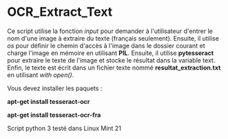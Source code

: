 # OCR_Extract_Text

Ce script utilise la fonction *input* pour demander à l'utilisateur d'entrer le nom d'une image à extraire du texte (français seulement). 
Ensuite, il utilise *os* pour définir le chemin d'accès à l'image dans le dossier courant et charge l'image en mémoire en utilisant **PIL**. 
Ensuite, il utilise **pytesseract** pour extraire le texte de l'image et stocke le résultat dans la variable text. 
Enfin, le texte est écrit dans un fichier texte nommé **resultat_extraction.txt** en utilisant *with open()*.

Vous devez installer les paquets :

**apt-get install tesseract-ocr**

**apt-get install tesseract-ocr-fra**

Script python 3 testé dans Linux Mint 21



